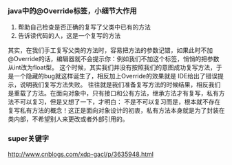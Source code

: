 ### java中的@Override标签，小细节大作用  
1. 帮助自己检查是否正确的复写了父类中已有的方法
2. 告诉读代码的人，这是一个复写的方法  

其实，在我们手工复写父类的方法时，容易把方法的参数记错，如果此时不加@Override的话，编辑器就不会提示你：例如我们不加这个标签，悄悄的把参数从int改为float型。
这个时候，其实我们并没有按照我们的意图成功复写方法，于是一个隐藏的bug就这样诞生了，相反加上Override的效果就是 IDE给出了错误提示，说明我们复写方法失败。
往往就是我们准备复写方法的时候结果，相反我们是重载了方法。在面向对象中，只有接口和公有方法，继承方法才有复写，私有方法不可以复习，但是又想了一下，才明白：
不是不可以复习而是，根本就不存在复写私有方法的概念！这正是面向对象设计的初衷，私有方法本身就是为了封装在类内部，不希望别人来更改或者外部引用的。  
### super关键字
http://www.cnblogs.com/xdp-gacl/p/3635948.html
